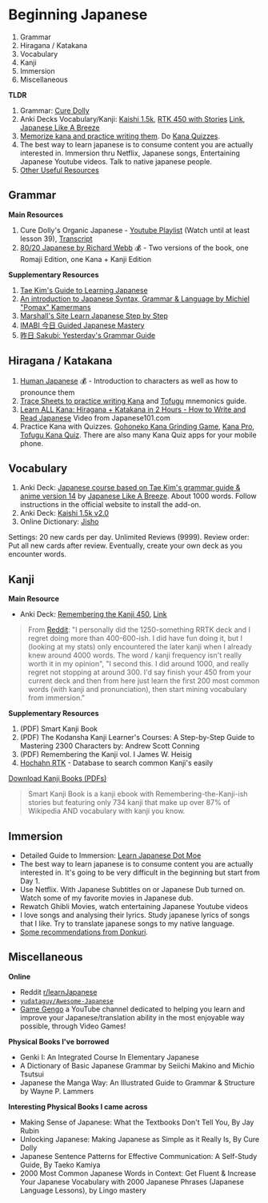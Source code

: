# Beginning Japanese

1. Grammar
2. Hiragana / Katakana
3. Vocabulary
4. Kanji
5. Immersion
6. Miscellaneous

**TLDR**
1. Grammar: [Cure Dolly](https://kellenok.github.io/cure-script/)
2. Anki Decks Vocabulary/Kanji: [Kaishi 1.5k](https://github.com/donkuri/Kaishi/releases), [RTK 450 with Stories](https://ankiweb.net/shared/info/1843881818) [Link](https://mega.nz/file/2SJiWC4b#hL98qtC_hiLlQDg0LqVJoqD2-5ywT2Nwd4kjROY_KwQ), [Japanese Like A Breeze](https://www.japanese-like-a-breeze.com/all-decks/)
3. [Memorize kana and practice writing them](https://www.tofugu.com/japanese/best-hiragana-and-katakana-learning-resources/). Do [Kana Quizzes](https://gohoneko.neocities.org/learn/kana).
4. The best way to learn japanese is to consume content you are actually interested in. Immersion thru Netflix, Japanese songs, Entertaining Japanese Youtube videos. Talk to native japanese people.
5. [Other Useful Resources](https://drive.google.com/drive/folders/1jJB7pgCCIWpq6uvBGbToIhcOgsvtBnM3?usp=drive_link)

   
## Grammar 

**Main Resources**
1. Cure Dolly's Organic Japanese - [Youtube Playlist](https://www.youtube.com/playlist?list=PLg9uYxuZf8x_A-vcqqyOFZu06WlhnypWj) (Watch until at least lesson 39), [Transcript](https://kellenok.github.io/cure-script/)
2. [80/20 Japanese by Richard Webb](https://drive.google.com/drive/folders/1m8CtsyDirLsjoHAhEdBjwrgs9bVgF1ys?usp=drive_link) 💰 -  Two versions of the book, one Romaji Edition, one Kana + Kanji Edition

**Supplementary Resources**

1. [Tae Kim's Guide to Learning Japanese](https://guidetojapanese.org/learn/complete/)
2. [An introduction to Japanese Syntax, Grammar & Language by Michiel "Pomax" Kamermans](https://pomax.github.io/nrGrammar/)
3. [Marshall's Site Learn Japanese Step by Step](https://marshallyin.com/course/)
4. [IMABI 今日 Guided Japanese Mastery](https://imabi.org/)
5. [昨日 Sakubi: Yesterday's Grammar Guide](https://sakubi.neocities.org/)

## Hiragana / Katakana 

1. [Human Japanese](https://www.humanjapanese.com/human-japanese) 💰 - Introduction to characters as well as how to pronounce them 
2. [Trace Sheets to practice writing Kana](https://drive.google.com/drive/folders/1ruMhNkd7wQY-vlzNGLI6DY_aYcyGuovm?usp=drive_link) and [Tofugu](https://www.tofugu.com/) mnemonics guide.
3. [Learn ALL Kana: Hiragana + Katakana in 2 Hours - How to Write and Read Japanese](https://www.youtube.com/watch?v=_wZHqOghvSs) Video from Japanese101.com 
4. Practice Kana with Quizzes. [Gohoneko Kana Grinding Game](https://gohoneko.neocities.org/learn/kana), [Kana Pro](https://kana.pro/), [Tofugu Kana Quiz](https://kana-quiz.tofugu.com/). There are also many Kana Quiz apps for your mobile phone.

## Vocabulary 

1. Anki Deck: [Japanese course based on Tae Kim's grammar guide & anime version 14](https://ankiweb.net/shared/info/911122782) by [Japanese Like A Breeze](https://www.japanese-like-a-breeze.com/guide-for-beginners/). About 1000 words. Follow instructions in the official website to install the add-on.
2. Anki Deck: [Kaishi 1.5k v2.0](https://github.com/donkuri/Kaishi/releases)
3. Online Dictionary: [Jisho](https://jisho.org/)

Settings: 20 new cards per day. Unlimited Reviews (9999). Review order: Put all new cards after review. 
Eventually, create your own deck as you encounter words. 

## Kanji 

**Main Resource**

- Anki Deck: [Remembering the Kanji 450](https://drive.google.com/drive/folders/1XMS1ZgLjqLESuQkls00VYPepVT4Kfkya?usp=drive_link), [Link](https://mega.nz/file/2SJiWC4b#hL98qtC_hiLlQDg0LqVJoqD2-5ywT2Nwd4kjROY_KwQ)

> From [Reddit](https://www.reddit.com/r/LearnJapanese/comments/10k9zcn/switch_from_rrtk_450_deck_to_rtk_and_rrtk_2k_deck/): "I personally did the 1250-something RRTK deck and I regret doing more than 400-600-ish. I did have fun doing it, but I (looking at my stats) only encountered the later kanji when I already knew around 4000 words. The word / kanji frequency isn't really worth it in my opinion", "I second this. I did around 1000, and really regret not stopping at around 300. I'd say finish your 450 from your current deck and then from here just learn the first 200 most common words (with kanji and pronunciation), then start mining vocabulary from immersion."

**Supplementary Resources**
1. (PDF) Smart Kanji Book
2. (PDF) The Kodansha Kanji Learner's Courses: A Step-by-Step Guide to Mastering 2300 Characters by: Andrew Scott Conning
3. (PDF) Remembering the Kanji vol. I James W. Heisig
4. [Hochahn RTK](https://hochanh.github.io/rtk/) - Database to search common Kanji's easily

[Download Kanji Books (PDFs)](https://drive.google.com/file/d/1WcaG0RFcMljx6NVGXW4BYwwH2xA5g18X/view?usp=drive_link)

> Smart Kanji Book is a kanji ebook with Remembering-the-Kanji-ish stories but featuring only 734 kanji that make up over 87% of Wikipedia AND vocabulary with kanji you know.

## Immersion

- Detailed Guide to Immersion: [Learn Japanese Dot Moe](https://learnjapanese.moe/guide/#choosing-immersion-content)
- The best way to learn japanese is to consume content you are actually interested in. It's going to be very difficult in the beginning but start from Day 1.
- Use Netflix. With Japanese Subtitles on or Japanese Dub turned on. Watch some of my favorite movies in Japanese dub.
- Rewatch Ghibli Movies, watch entertaining Japanese Youtube videos
- I love songs and analysing their lyrics. Study japanese lyrics of songs that I like. Try to translate japanese songs to my native language.
- [Some recommendations from Donkuri](https://donkuri.github.io/learn-japanese/recs/).


## Miscellaneous 

**Online**

- Reddit [r/learnJapanese](https://www.reddit.com/r/LearnJapanese)
- [`yudataguy/Awesome-Japanese`](https://github.com/yudataguy/Awesome-Japanese)
- [Game Gengo](https://www.youtube.com/c/GameGengo) a YouTube channel dedicated to helping you learn and improve your Japanese/translation ability in the most enjoyable way possible, through Video Games!

**Physical Books I've borrowed**
- Genki I: An Integrated Course In Elementary Japanese
- A Dictionary of Basic Japanese Grammar by Seiichi Makino and Michio Tsutsui
- Japanese the Manga Way: An Illustrated Guide to Grammar & Structure by Wayne P. Lammers

**Interesting Physical Books I came across**

- Making Sense of Japanese: What the Textbooks Don't Tell You, By Jay Rubin
- Unlocking Japanese: Making Japanese as Simple as it Really Is, By Cure Dolly
- Japanese Sentence Patterns for Effective Communication: A Self-Study Guide, By Taeko Kamiya
- 2000 Most Common Japanese Words in Context: Get Fluent & Increase Your Japanese Vocabulary with 2000 Japanese Phrases (Japanese Language Lessons), by Lingo mastery
